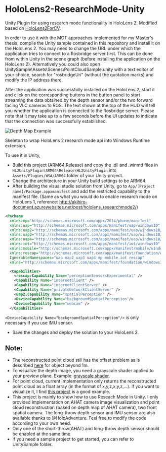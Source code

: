 # HoloLens2-ResearchMode-Unity
Unity Plugin for using research mode functionality in HoloLens 2. Modified based on [HoloLens2ForCV](https://github.com/microsoft/HoloLens2ForCV).

In order to use it with the MOT approaches implemented for my Master's thesis, compile the Unity sample contained in this repository and install it on the HoloLens 2. You may need to change the URL under which the application tries to connect to a Rosbridge server first. This can be done from within Unity in the scene graph (before installing the application on the HoloLens 2). Alternatively you could also open UnitySample\Assets\Scenes\PointCloudSample.unity with a text editor of your choice, search for "rosbridgeUri" (without the quotation marks) and modify the IP address there.

After the application was successfully installed on the HoloLens 2, start it and click on the corresponding buttons in the button panel to start streaming the data obtained by the depth sensor and/or the two forward facing VLC cameras to ROS. The text shown at the top of the HUD will tell you whether the application is connected to the Rosbridge server. Please note that it may take up to a few seconds before the UI updates to indicate that the connection was successfully established.

![Depth Map Example](https://github.com/petergu684/HoloLens2-ResearchMode-Unity/blob/master/DepthMapExample.jpg)

Skeleton to wrap HoloLens 2 research mode api into Windows Runtime extension.

To use it in Unity,
- Build this project (ARM64,Release) and copy the .dll and .winmd files in `HL2UnityPlugin\ARM64\Release\HL2UnityPlugin` into `Assets/Plugins/WSA/ARM64` folder of your Unity project.
- Change the architecture in your Unity build settings to be ARM64.
- After building the visual studio solution from Unity, go to `App/[Project name]/Package.appxmanifest` and add the restricted capability to the manifest file. (Same as what you would do to enable research mode on HoloLens 1, reference: http://akihiro-document.azurewebsites.net/post/hololens_researchmode2/)
```xml
<Package
  xmlns:mp="http://schemas.microsoft.com/appx/2014/phone/manifest"
  xmlns:uap="http://schemas.microsoft.com/appx/manifest/uap/windows10"
  xmlns:uap2="http://schemas.microsoft.com/appx/manifest/uap/windows10/2"
  xmlns:uap3="http://schemas.microsoft.com/appx/manifest/uap/windows10/3"
  xmlns:uap4="http://schemas.microsoft.com/appx/manifest/uap/windows10/4"
  xmlns:iot="http://schemas.microsoft.com/appx/manifest/iot/windows10"
  xmlns:mobile="http://schemas.microsoft.com/appx/manifest/mobile/windows10"
  xmlns:rescap="http://schemas.microsoft.com/appx/manifest/foundation/windows10/restrictedcapabilities"
  IgnorableNamespaces="uap uap2 uap3 uap4 mp mobile iot rescap"
  xmlns="http://schemas.microsoft.com/appx/manifest/foundation/windows10">
```

```xml
  <Capabilities>
    <rescap:Capability Name="perceptionSensorsExperimental" />
    <Capability Name="internetClient" />
    <Capability Name="internetClientServer" />
    <Capability Name="privateNetworkClientServer" />
    <uap2:Capability Name="spatialPerception" />
    <DeviceCapability Name="backgroundSpatialPerception"/>
    <DeviceCapability Name="webcam" />
  </Capabilities>
```
`<DeviceCapability Name="backgroundSpatialPerception"/>` is only necessary if you use IMU sensor.
- Save the changes and deploy the solution to your HoloLens 2.


## Note:
- The reconstructed point cloud still has the offset problem as is described [here](https://github.com/microsoft/HoloLens2ForCV/issues/12) for object beyond 1m.
- To visualize the depth image, you need a grayscale shader applied to your preview plane. Example: [grayscale shader](https://github.com/qian256/HoloLensARToolKit/blob/master/HoloLensARToolKit/Assets/Sample/Grayscale.shader).
- For point cloud, current implementation only returns the reconstructed point cloud as a float array (in the format of x,y,z,x,y,z,...). If you want to visualize it, I find [this project](https://github.com/MarekKowalski/LiveScan3D-Hololens) is a good example.
- This project is mainly to show how to use Reseach Mode in Unity. I only provided implementation on AHAT camera image visualization and point cloud reconstruction (based on depth map of AHAT camera), two front spatial camera. The long-throw depth sensor and IMU sensor are also available thanks to @HoloAdventure. Feel free to modify the code according to your own need.
- Only one of the short-throw(AHAT) and long-throw depth sensor should be enabled at the same time.
- If you need a sample project to get started, you can refer to UnitySample folder.
